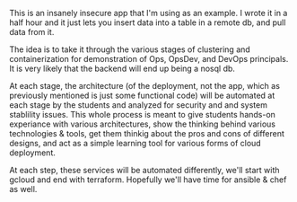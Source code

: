 This is an insanely insecure app that I'm using as an example. I wrote it in a half hour and it just lets you insert data into a table in a remote db, and pull data from it.

The idea is to take it through the various stages of clustering and containerization for demonstration of Ops, OpsDev, and DevOps principals.
It is very likely that the backend will end up being a nosql db.

At each stage, the architecture (of the deployment, not the app, which as previously mentioned is just some functional code) will be automated at each stage by the students and analyzed for security and and system stablility issues.  This whole process is meant to give students hands-on experiance with various architectures, show the thinking behind various technologies & tools, get them thinkig about the pros and cons of different designs, and act as a simple learning tool for various forms of cloud deployment.

At each step, these services will be automated differently, we'll start with gcloud and end with terraform.  Hopefully we'll have time for ansible & chef as well.
